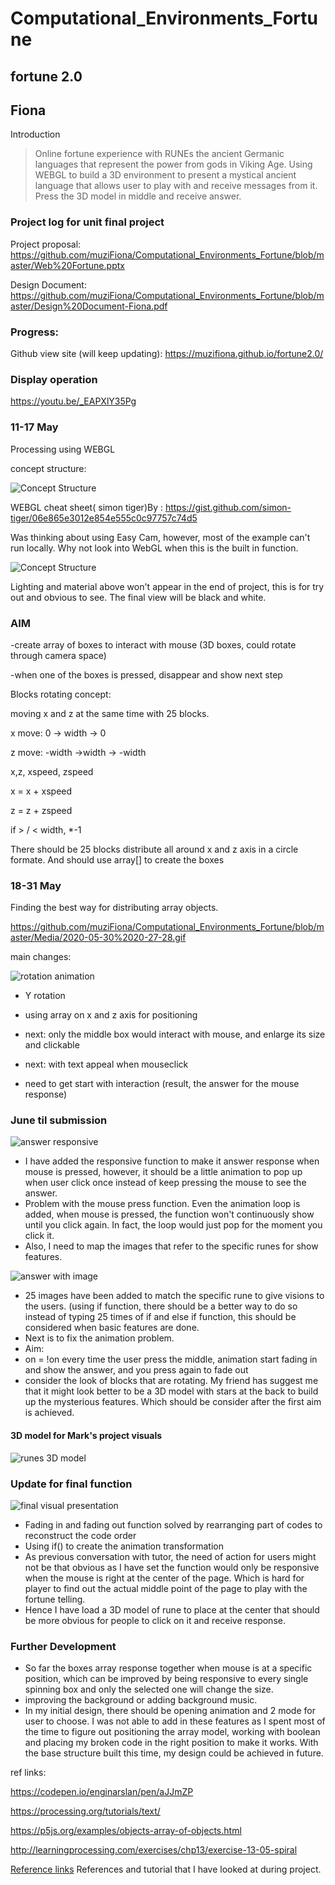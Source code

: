# Computational_Environments_Fortune
## fortune 2.0
## Fiona

Introduction
>Online fortune experience with RUNEs the ancient Germanic languages that represent the power from gods in Viking Age.
>Using WEBGL to build a 3D environment to present a mystical ancient language that allows user to play with and receive messages from it. 
>Press the 3D model in middle and receive answer. 
### Project log for unit final project

Project proposal: https://github.com/muziFiona/Computational_Environments_Fortune/blob/master/Web%20Fortune.pptx

Design Document: https://github.com/muziFiona/Computational_Environments_Fortune/blob/master/Design%20Document-Fiona.pdf

### Progress:

Github view site (will keep updating):
https://muzifiona.github.io/fortune2.0/

### Display operation

https://youtu.be/_EAPXlY35Pg 


### 11-17 May

Processing using WEBGL

concept structure:

![Concept Structure](https://github.com/muziFiona/Computational_Environments_Fortune/blob/master/Media/2020-05-17%2019-41-47.gif)

WEBGL cheat sheet( simon tiger)By : https://gist.github.com/simon-tiger/06e865e3012e854e555c0c97757c74d5

Was thinking about using Easy Cam, however, most of the example can't run locally. Why not look into WebGL when this is the built in function. 

![Concept Structure](https://github.com/muziFiona/Computational_Environments_Fortune/blob/master/Media/2020-05-18%2001-09-15_1.gif)

Lighting and material above won't appear in the end of project, this is for try out and obvious to see. The final view will be black and white.

### AIM

-create array of boxes to interact with mouse (3D boxes, could rotate through camera space)

-when one of the boxes is pressed, disappear and show next step

Blocks rotating concept:

moving x and z at the same time with 25 blocks. 

x move: 0 -> width -> 0

z move: -width ->width -> -width

x,z, xspeed, zspeed

x = x + xspeed

z = z + zspeed

if > / < width, *-1

There should be 25 blocks distribute all around x and z axis in a circle formate. And should use array[] to create the boxes

### 18-31 May
Finding the best way for distributing array objects. 

https://github.com/muziFiona/Computational_Environments_Fortune/blob/master/Media/2020-05-30%2020-27-28.gif

main changes:

![rotation animation](https://github.com/muziFiona/Computational_Environments_Fortune/blob/master/Media/2020-05-30%2020-27-28.gif)

* Y rotation
* using array on x and z axis for positioning
* next: only the middle box would interact with mouse, and enlarge its size and clickable
* next: with text appeal when mouseclick

* need to get start with interaction (result, the answer for the mouse response)

### June til submission

![answer responsive](https://github.com/muziFiona/Computational_Environments_Fortune/blob/master/Media/fortune-function.png)

* I have added the responsive function to make it answer response when mouse is pressed, however, it should be a little animation to pop up when user click once instead of keep pressing the mouse to see the answer. 
* Problem with the mouse press function. Even the animation loop is added, when mouse is pressed, the function won't continuously show until you click again. In fact, the loop would just pop for the moment you click it. 
* Also, I need to map the images that refer to the specific runes for show features. 

![answer with image](https://github.com/muziFiona/Computational_Environments_Fortune/blob/master/Media/fortune-function2.png)

* 25 images have been added to match the specific rune to give visions to the users. (using if function, there should be a better way to do so instead of typing 25 times of if and else if function, this should be considered when basic features are done.
* Next is to fix the animation problem. 
* Aim:
* on = !on every time the user press the middle, animation start fading in and show the answer, and you press again to fade out
* consider the look of blocks that are rotating. My friend has suggest me that it might look better to be a 3D model with stars at the back to build up the mysterious features. Which should be consider after the first aim is achieved. 

#### 3D model for Mark's project visuals

![runes 3D model](https://github.com/muziFiona/Computational_Environments_Fortune/blob/master/Media/2020-06-06%20222029.jpg)

### Update for final function

![final visual presentation](https://github.com/muziFiona/Computational_Environments_Fortune/blob/master/Media/2020-06-14%20193227.jpg)

* Fading in and fading out function solved by rearranging part of codes to reconstruct the code order 
* Using if() to create the animation transformation
* As previous conversation with tutor, the need of action for users might not be that obvious as I have set the function would only be responsive when the mouse is right at the center of the page. Which is hard for player to find out the actual middle point of the page to play with the fortune telling. 
* Hence I have load a 3D model of rune to place at the center that should be more obvious for people to click on it and receive response. 

### Further Development
* So far the boxes array response together when mouse is at a specific position, which can be improved by being responsive to every single spinning box and only the selected one will change the size. 
* improving the background or adding background music. 
* In my initial design, there should be opening animation and 2 mode for user to choose. I was not able to add in these features as I spent most of the time to figure out positioning the array model, working with boolean and placing my broken code in the right position to make it works. With the base structure built this time, my design could be achieved in future. 


ref links:

https://codepen.io/enginarslan/pen/aJJmZP

https://processing.org/tutorials/text/

https://p5js.org/examples/objects-array-of-objects.html

http://learningprocessing.com/exercises/chp13/exercise-13-05-spiral


[Reference links](https://github.com/muziFiona/Computational_Environments_Fortune/blob/master/Ref_List.md) References and tutorial that I have looked at during project. 
